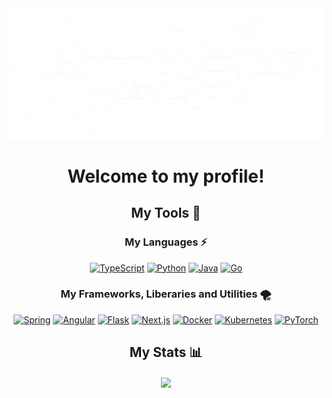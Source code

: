 <img src="starsbit_logo_transparent_white.png"/>
<h1 align="center">Welcome to my profile!</h1>
<h2 align="center">My Tools 🔧</h2>
<h3 align="center">My Languages ⚡</h3>
<p align="center">
    <a href="https://www.typescriptlang.org/" target="_blank"><img alt="TypeScript" src="https://img.shields.io/badge/TypeScript-007ACC?style=for-the-badge&logo=typescript&logoColor=white" /></a>
    <a href="https://www.python.org/" target="_blank"><img alt="Python" src="https://img.shields.io/badge/Python-14354C?style=for-the-badge&logo=python&logoColor=white"/></a>
    <a href="https://www.java.com/en/" target="_blank"><img alt="Java" src="https://img.shields.io/badge/Java-ED8B00?style=for-the-badge&logo=java&logoColor=white"/></a>
  <a href="https://go.dev/" target="_blank"><img alt="Go" src="https://img.shields.io/badge/Go-00ADD8?style=for-the-badge&logo=go&logoColor=white"/></a>
</p>

<h3 align="center">My Frameworks, Liberaries and Utilities 🌪️</h3>
<p align="center">
    <a href="https://spring.io/" target="_blank"><img alt="Spring" src="https://img.shields.io/badge/Spring-6DB33F?style=for-the-badge&logo=spring&logoColor=white"/></a>
    <a href="https://angular.io/" target="_blank"><img alt="Angular" src="https://img.shields.io/badge/Angular-DD0031?style=for-the-badge&logo=angular&logoColor=white"/></a>
    <a href="https://flask.palletsprojects.com/" target="_blank"><img alt="Flask" src="https://img.shields.io/badge/Flask-000000?style=for-the-badge&logo=flask&logoColor=white"/></a>
    <a href="https://nextjs.org/" target="_blank"><img alt="Next.js" src="https://img.shields.io/static/v1?style=for-the-badge&message=Next.js&color=000000&logo=Next.js&logoColor=FFFFFF&label="/></a>
    <a href="https://www.docker.com/" target="_blank"><img alt="Docker" src="https://img.shields.io/static/v1?style=for-the-badge&message=Docker&color=2496ED&logo=Docker&logoColor=FFFFFF&label="/></a>
    <a href="https://kubernetes.io/" target="_blank"><img alt="Kubernetes" src="https://img.shields.io/static/v1?style=for-the-badge&message=Kubernetes&color=326CE5&logo=Kubernetes&logoColor=FFFFFF&label="/></a>
    <a href="https://pytorch.org/" target="_blank"><img alt="PyTorch" src="https://img.shields.io/static/v1?style=for-the-badge&message=PyTorch&color=EE4C2C&logo=PyTorch&logoColor=FFFFFF&label="/></a>
</p>

<h2 align="center">My Stats 📊</h2>
<p align="center">
  <!-- <a href="https://github.com/starsbit"><img align="center" src="https://github-readme-stats.vercel.app/api?username=starsbit&show_icons=true&count_private=true&theme=dracula" width="350"></a> !-->
  <a href="https://github.com/starsbit"><img align="center"  src="https://github-readme-stats.vercel.app/api/top-langs?username=starsbit&show_icons=true&locale=en&layout=compact&theme=github_dark&count_private=true&hide_border=true" width="350"></a>
</p>

